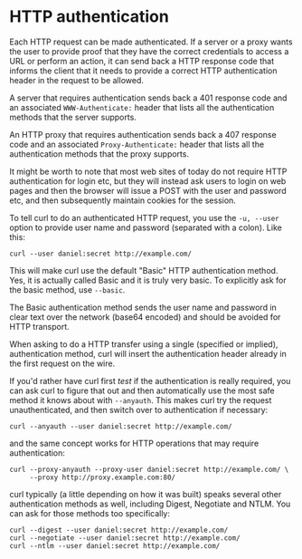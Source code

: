 # HTTP authentication

Each HTTP request can be made authenticated. If a server or a proxy wants the
user to provide proof that they have the correct credentials to access a URL or
perform an action, it can send back a HTTP response code that informs the
client that it needs to provide a correct HTTP authentication header in the
request to be allowed.

A server that requires authentication sends back a 401 response code and an
associated `WWW-Authenticate:` header that lists all the authentication
methods that the server supports.

An HTTP proxy that requires authentication sends back a 407 response code and
an associated `Proxy-Authenticate:` header that lists all the authentication
methods that the proxy supports.

It might be worth to note that most web sites of today do not require HTTP
authentication for login etc, but they will instead ask users to login on web
pages and then the browser will issue a POST with the user and password etc,
and then subsequently maintain cookies for the session.

To tell curl to do an authenticated HTTP request, you use the `-u, --user`
option to provide user name and password (separated with a colon). Like this:

    curl --user daniel:secret http://example.com/

This will make curl use the default "Basic" HTTP authentication method. Yes,
it is actually called Basic and it is truly very basic. To explicitly ask for
the basic method, use `--basic`.

The Basic authentication method sends the user name and password in clear text
over the network (base64 encoded) and should be avoided for HTTP transport.

When asking to do a HTTP transfer using a single (specified or implied),
authentication method, curl will insert the authentication header already in
the first request on the wire.

If you'd rather have curl first *test* if the authentication is really
required, you can ask curl to figure that out and then automatically use the
most safe method it knows about with `--anyauth`. This makes curl try the
request unauthenticated, and then switch over to authentication if necessary:

    curl --anyauth --user daniel:secret http://example.com/

and the same concept works for HTTP operations that may require
authentication:

    curl --proxy-anyauth --proxy-user daniel:secret http://example.com/ \
         --proxy http://proxy.example.com:80/

curl typically (a little depending on how it was built) speaks several other
authentication methods as well, including Digest, Negotiate and NTLM. You can
ask for those methods too specifically:

    curl --digest --user daniel:secret http://example.com/
    curl --negotiate --user daniel:secret http://example.com/
    curl --ntlm --user daniel:secret http://example.com/
